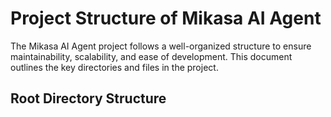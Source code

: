 # Project Structure of Mikasa AI Agent

The Mikasa AI Agent project follows a well-organized structure to ensure maintainability, scalability, and ease of development. This document outlines the key directories and files in the project.

## Root Directory Structure

